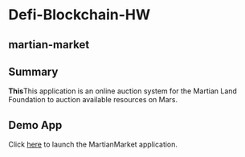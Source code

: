# Defi-Blockchain-HW
## martian-market

## Summary
**This**This application is an online auction system for the Martian Land Foundation to auction available resources on Mars. 

## Demo App
Click [here](frontend/index.html) to launch the MartianMarket application.
